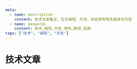 ```yaml
---
meta:
  - name: description
    content: 技术文章集合，包含编程、开发、系统架构等各类技术内容
  - name: keywords
    content: 技术,编程,开发,架构,教程,指南
tags: ["技术", "编程", "开发"]
---
```


# 技术文章

<LastPost :random="true" prefix="/tech" :number="10"/>
